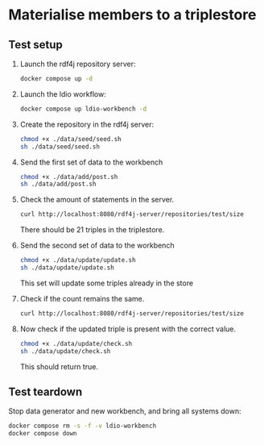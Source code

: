 # Materialise members to a triplestore


## Test setup
1. Launch the rdf4j repository server:
    ```bash
    docker compose up -d
    ```

2. Launch the ldio workflow:
    ```bash
    docker compose up ldio-workbench -d
    ```
   
3. Create the repository in the rdf4j server:
   ```bash
   chmod +x ./data/seed/seed.sh
   sh ./data/seed/seed.sh
   ```

4. Send the first set of data to the workbench
   ```bash
   chmod +x ./data/add/post.sh
   sh ./data/add/post.sh
   ```
   
5. Check the amount of statements in the server.
   ```bash
   curl http://localhost:8080/rdf4j-server/repositories/test/size
   ```
   There should be 21 triples in the triplestore.

6. Send the second set of data to the workbench
   ```bash
   chmod +x ./data/update/update.sh
   sh ./data/update/update.sh
   ```
   This set will update some triples already in the store

7. Check if the count remains the same.
   ```bash
   curl http://localhost:8080/rdf4j-server/repositories/test/size
   ```

8. Now check if the updated triple is present with the correct value.
   ```bash
   chmod +x ./data/update/check.sh
   sh ./data/update/check.sh
   ```
   This should return true.

## Test teardown
Stop data generator and new workbench, and bring all systems down:
```bash
docker compose rm -s -f -v ldio-workbench
docker compose down
```